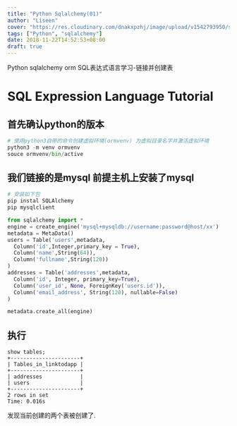 ```yaml
---
title: "Python Sqlalchemy(01)"
author: "Liseen"
cover: "https://res.cloudinary.com/dnakxpzhj/image/upload/v1542793950/sql.jpg"
tags: ["Python", "sqlalchemy"]
date: 2018-11-22T14:52:53+08:00
draft: true
---
```


Python sqlalchemy orm SQL表达式语言学习-链接并创建表

<!--more-->

# SQL Expression Language Tutorial

## 首先确认python的版本

```python
# 使用python3自带的命令创建虚拟环境(ormvenv) 为虚拟目录名字并激活虚拟环境
python3 -m venv ormvenv
souce ormvenv/bin/active
```

## 我们链接的是mysql 前提主机上安装了mysql

```python
# 安装如下包
pip instal SQLAlchemy
pip mysqlclient

from sqlalchemy import *
engine = create_engine('mysql+mysqldb://username:password@host/xx')
metadata = MetaData()
users = Table('users',metadata,
  Column('id',Integer,primary_key = True),
  Column('name',String(64)),
  Column('fullname',String(120))
)
addresses = Table('addresses',metadata,
  Column('id', Integer, primary_key=True),
  Column('user_id', None, ForeignKey('users.id')),
  Column('email_address', String(120), nullable=False)
)

metadata.create_all(engine)

```

## 执行

```mysql
show tables;
+----------------------+
| Tables_in_linktodapp |
+----------------------+
| addresses            |
| users                |
+----------------------+
2 rows in set
Time: 0.016s
```

发现当前创建的两个表被创建了.
